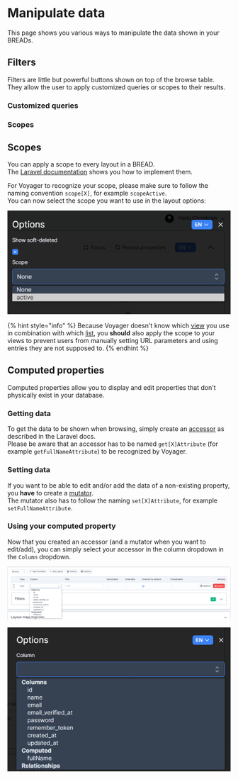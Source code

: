 # Manipulate data

This page shows you various ways to manipulate the data shown in your BREADs.

## Filters

Filters are little but powerful buttons shown on top of the browse table.  
They allow the user to apply customized queries or scopes to their results.

### Customized queries



### Scopes



## Scopes

You can apply a scope to every layout in a BREAD.  
The [Laravel documentation](https://laravel.com/docs/8.x/eloquent#local-scopes) shows you how to implement them.

For Voyager to recognize your scope, please make sure to follow the naming convention `scope[X]`, for example `scopeActive`.  
You can now select the scope you want to use in the layout options:

![Selecting the scope for a layout](../.gitbook/assets/bread-builder/scope-select.png)

{% hint style="info" %}
Because Voyager doesn't know which [view](views.md) you use in combination with which [list](lists.md), you **should** also apply the scope to your views to prevent users from manually setting URL parameters and using entries they are not supposed to.
{% endhint %}

## Computed properties

Computed properties allow you to display and edit properties that don't physically exist in your database.  

### Getting data

To get the data to be shown when browsing, simply create an [accessor](https://laravel.com/docs/eloquent-mutators#defining-an-accessor) as described in the Laravel docs.  
Please be aware that an accessor has to be named `get[X]Attribute` (for example `getFullNameAttribute`) to be recognized by Voyager.

### Setting data

If you want to be able to edit and/or add the data of a non-existing property, you **have** to create a [mutator](https://laravel.com/docs/8.x/eloquent-mutators#defining-a-mutator).  
The mutator also has to follow the naming `set[X]Attribute`, for example `setFullNameAttribute`.

### Using your computed property

Now that you created an accessor (and a mutator when you want to edit/add), you can simply select your accessor in the column dropdown in the `Column` dropdown.

![Selecting a computed property in a list](../.gitbook/assets/bread-builder/computed-list.png)

![Selecting a computed property in a view](../.gitbook/assets/bread-builder/computed-view.png)